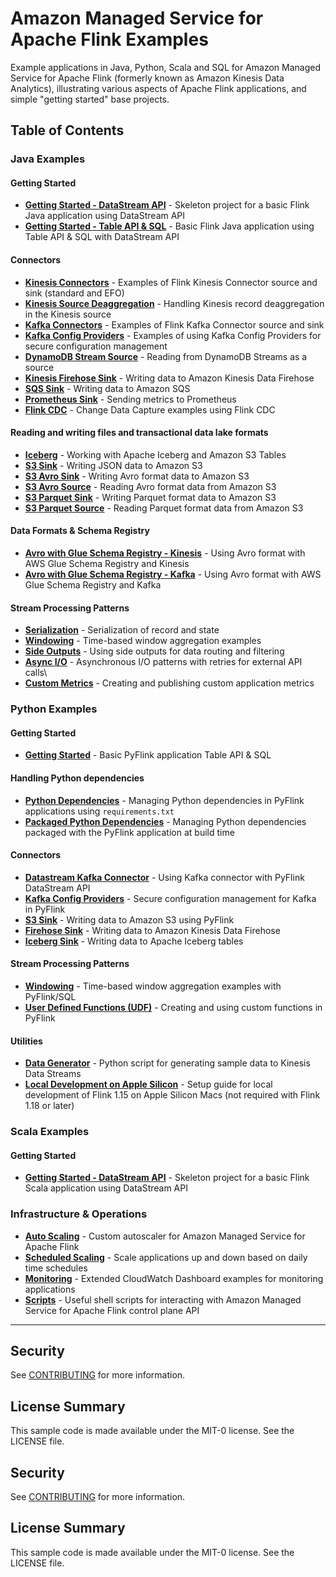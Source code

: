 # Amazon Managed Service for Apache Flink Examples

Example applications in Java, Python, Scala and SQL for Amazon Managed Service for Apache Flink (formerly known as Amazon Kinesis Data Analytics), illustrating various aspects of Apache Flink applications, and simple "getting started" base projects.

## Table of Contents

### Java Examples

#### Getting Started
- [**Getting Started - DataStream API**](./java/GettingStarted) - Skeleton project for a basic Flink Java application using DataStream API
- [**Getting Started - Table API & SQL**](./java/GettingStartedTable) - Basic Flink Java application using Table API & SQL with DataStream API

#### Connectors
- [**Kinesis Connectors**](./java/KinesisConnectors) - Examples of Flink Kinesis Connector source and sink (standard and EFO)
- [**Kinesis Source Deaggregation**](./java/KinesisSourceDeaggregation) - Handling Kinesis record deaggregation in the Kinesis source
- [**Kafka Connectors**](./java/KafkaConnectors) - Examples of Flink Kafka Connector source and sink
- [**Kafka Config Providers**](./java/KafkaConfigProviders) - Examples of using Kafka Config Providers for secure configuration management
- [**DynamoDB Stream Source**](./java/DynamoDBStreamSource) - Reading from DynamoDB Streams as a source
- [**Kinesis Firehose Sink**](./java/KinesisFirehoseSink) - Writing data to Amazon Kinesis Data Firehose
- [**SQS Sink**](./java/SQSSink) - Writing data to Amazon SQS
- [**Prometheus Sink**](./java/PrometheusSink) - Sending metrics to Prometheus
- [**Flink CDC**](./java/FlinkCDC) - Change Data Capture examples using Flink CDC

#### Reading and writing files and transactional data lake formats
- [**Iceberg**](./java/Iceberg) - Working with Apache Iceberg and Amazon S3 Tables
- [**S3 Sink**](./java/S3Sink) - Writing JSON data to Amazon S3
- [**S3 Avro Sink**](./java/S3AvroSink) - Writing Avro format data to Amazon S3
- [**S3 Avro Source**](./java/S3AvroSource) - Reading Avro format data from Amazon S3
- [**S3 Parquet Sink**](./java/S3ParquetSink) - Writing Parquet format data to Amazon S3
- [**S3 Parquet Source**](./java/S3ParquetSource) - Reading Parquet format data from Amazon S3

#### Data Formats & Schema Registry
- [**Avro with Glue Schema Registry - Kinesis**](./java/AvroGlueSchemaRegistryKinesis) - Using Avro format with AWS Glue Schema Registry and Kinesis
- [**Avro with Glue Schema Registry - Kafka**](./java/AvroGlueSchemaRegistryKafka) - Using Avro format with AWS Glue Schema Registry and Kafka

#### Stream Processing Patterns
- [**Serialization**](./java/Serialization) - Serialization of record and state
- [**Windowing**](./java/Windowing) - Time-based window aggregation examples
- [**Side Outputs**](./java/SideOutputs) - Using side outputs for data routing and filtering
- [**Async I/O**](./java/AsyncIO) - Asynchronous I/O patterns with retries for external API calls\
- [**Custom Metrics**](./java/CustomMetrics) - Creating and publishing custom application metrics



### Python Examples

#### Getting Started
- [**Getting Started**](./python/GettingStarted) - Basic PyFlink application Table API & SQL

#### Handling Python dependencies
- [**Python Dependencies**](./python/PythonDependencies) - Managing Python dependencies in PyFlink applications using `requirements.txt`
- [**Packaged Python Dependencies**](./python/PackagedPythonDependencies) - Managing Python dependencies packaged with the PyFlink application at build time

#### Connectors
- [**Datastream Kafka Connector**](./python/DatastreamKafkaConnector) - Using Kafka connector with PyFlink DataStream API
- [**Kafka Config Providers**](./python/KafkaConfigProviders) - Secure configuration management for Kafka in PyFlink
- [**S3 Sink**](./python/S3Sink) - Writing data to Amazon S3 using PyFlink
- [**Firehose Sink**](./python/FirehoseSink) - Writing data to Amazon Kinesis Data Firehose
- [**Iceberg Sink**](./python/IcebergSink) - Writing data to Apache Iceberg tables

#### Stream Processing Patterns
- [**Windowing**](./python/Windowing) - Time-based window aggregation examples with PyFlink/SQL
- [**User Defined Functions (UDF)**](./python/UDF) - Creating and using custom functions in PyFlink

#### Utilities
- [**Data Generator**](./python/data-generator) - Python script for generating sample data to Kinesis Data Streams
- [**Local Development on Apple Silicon**](./python/LocalDevelopmentOnAppleSilicon) - Setup guide for local development of Flink 1.15 on Apple Silicon Macs (not required with Flink 1.18 or later)


### Scala Examples

#### Getting Started
- [**Getting Started - DataStream API**](./scala/GettingStarted) - Skeleton project for a basic Flink Scala application using DataStream API

### Infrastructure & Operations

- [**Auto Scaling**](./infrastructure/AutoScaling) - Custom autoscaler for Amazon Managed Service for Apache Flink
- [**Scheduled Scaling**](./infrastructure/ScheduledScaling) - Scale applications up and down based on daily time schedules
- [**Monitoring**](./infrastructure/monitoring) - Extended CloudWatch Dashboard examples for monitoring applications
- [**Scripts**](./infrastructure/scripts) - Useful shell scripts for interacting with Amazon Managed Service for Apache Flink control plane API

---

## Security

See [CONTRIBUTING](CONTRIBUTING.md#security-issue-notifications) for more information.

## License Summary

This sample code is made available under the MIT-0 license. See the LICENSE file.

## Security

See [CONTRIBUTING](CONTRIBUTING.md#security-issue-notifications) for more information.

## License Summary

This sample code is made available under the MIT-0 license. See the LICENSE file.
